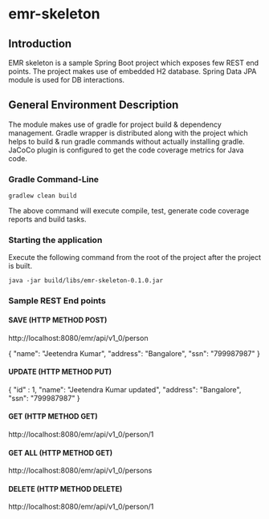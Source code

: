 # emr-skeleton

## Introduction

EMR skeleton is a sample Spring Boot project which exposes few REST end points. The project makes use of embedded H2 database. Spring Data JPA module is used for DB interactions.
 
## General Environment Description

The module makes use of gradle for project build & dependency management. Gradle wrapper is distributed along with the project which helps to build & run gradle commands without actually installing gradle.
JaCoCo plugin is configured to get the code coverage metrics for Java code.

### Gradle Command-Line

    gradlew clean build
 The above command will execute compile, test, generate code coverage reports and build tasks.
 
### Starting the application

Execute the following command from the root of the project after the project is built.

    java -jar build/libs/emr-skeleton-0.1.0.jar

### Sample REST End points

#### SAVE (HTTP METHOD POST)
http://localhost:8080/emr/api/v1_0/person 

{
  "name": "Jeetendra Kumar",
  "address": "Bangalore",
  "ssn": "799987987"
}

#### UPDATE (HTTP METHOD PUT)

{
  "id" : 1,
  "name": "Jeetendra Kumar updated",
  "address": "Bangalore",
  "ssn": "799987987"
}

#### GET (HTTP METHOD GET)
http://localhost:8080/emr/api/v1_0/person/1


#### GET ALL (HTTP METHOD GET)
http://localhost:8080/emr/api/v1_0/persons

#### DELETE (HTTP METHOD DELETE)
http://localhost:8080/emr/api/v1_0/person/1



